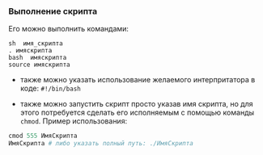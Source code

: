 ### Выполнение скрипта

Его можно выполнить командами:
```Gherkin
sh  имя_скрипта
. имяскрипта
bash  имяскрипта
source имяскрипта
```

* также можно указать использование желаемого интерпритатора в коде:
`#!/bin/bash`

* также можно запустить скрипт просто указав имя скрипта, но для этого потребуется сделать его исполняемым с помощью команды `chmod`.
Пример использования:
```CoffeeScript
cmod 555 ИмяСкрипта
ИмяСкрипта # либо указать полный путь: ./ИмяСкрипта
```



